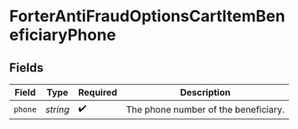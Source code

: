 # ForterAntiFraudOptionsCartItemBeneficiaryPhone


## Fields

| Field                                | Type                                 | Required                             | Description                          |
| ------------------------------------ | ------------------------------------ | ------------------------------------ | ------------------------------------ |
| `phone`                              | *string*                             | :heavy_check_mark:                   | The phone number of the beneficiary. |